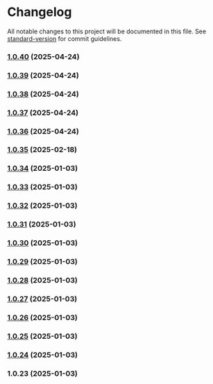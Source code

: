 # Changelog

All notable changes to this project will be documented in this file. See [standard-version](https://github.com/conventional-changelog/standard-version) for commit guidelines.

### [1.0.40](https://github.com/dmeikle/node-redis-pubsub/compare/v1.0.39...v1.0.40) (2025-04-24)

### [1.0.39](https://github.com/dmeikle/node-redis-pubsub/compare/v1.0.38...v1.0.39) (2025-04-24)

### [1.0.38](https://github.com/dmeikle/node-redis-pubsub/compare/v1.0.37...v1.0.38) (2025-04-24)

### [1.0.37](https://github.com/dmeikle/node-redis-pubsub/compare/v1.0.36...v1.0.37) (2025-04-24)

### [1.0.36](https://github.com/dmeikle/node-redis-pubsub/compare/v1.0.35...v1.0.36) (2025-04-24)

### [1.0.35](https://github.com/dmeikle/node-redis-pubsub/compare/v1.0.34...v1.0.35) (2025-02-18)

### [1.0.34](https://github.com/dmeikle/node-redis-pubsub/compare/v1.0.33...v1.0.34) (2025-01-03)

### [1.0.33](https://github.com/dmeikle/node-redis-pubsub/compare/v1.0.32...v1.0.33) (2025-01-03)

### [1.0.32](https://github.com/dmeikle/node-redis-pubsub/compare/v1.0.31...v1.0.32) (2025-01-03)

### [1.0.31](https://github.com/dmeikle/node-redis-pubsub/compare/v1.0.30...v1.0.31) (2025-01-03)

### [1.0.30](https://github.com/dmeikle/node-redis-pubsub/compare/v1.0.29...v1.0.30) (2025-01-03)

### [1.0.29](https://github.com/dmeikle/node-redis-pubsub/compare/v1.0.28...v1.0.29) (2025-01-03)

### [1.0.28](https://github.com/dmeikle/node-redis-pubsub/compare/v1.0.27...v1.0.28) (2025-01-03)

### [1.0.27](https://github.com/dmeikle/node-redis-pubsub/compare/v1.0.26...v1.0.27) (2025-01-03)

### [1.0.26](https://github.com/dmeikle/node-redis-pubsub/compare/v1.0.25...v1.0.26) (2025-01-03)

### [1.0.25](https://github.com/dmeikle/node-redis-pubsub/compare/v1.0.24...v1.0.25) (2025-01-03)

### [1.0.24](https://github.com/dmeikle/node-redis-pubsub/compare/v1.0.23...v1.0.24) (2025-01-03)

### 1.0.23 (2025-01-03)
